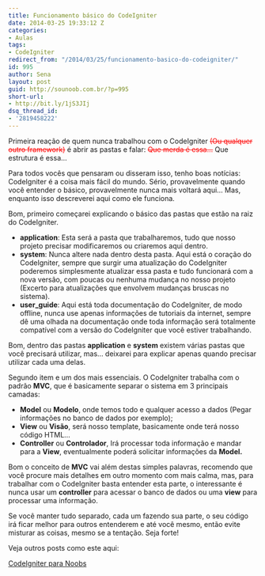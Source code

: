 ```yaml
---
title: Funcionamento básico do CodeIgniter
date: 2014-03-25 19:33:12 Z
categories:
- Aulas
tags:
- CodeIgniter
redirect_from: "/2014/03/25/funcionamento-basico-do-codeigniter/"
id: 995
author: Sena
layout: post
guid: http://sounoob.com.br/?p=995
short-url:
- http://bit.ly/1jS3JIj
dsq_thread_id:
- '2819458222'
---
```


Primeira reação de quem nunca trabalhou com o CodeIgniter <del style="color: #ff0000;">(Ou qualquer outro framework)</del> é abrir as pastas e falar: <del style="color: #ff0000;">Que merda é essa…</del> Que estrutura é essa…

Para todos vocês que pensaram ou disseram isso, tenho boas notícias: CodeIgniter é a coisa mais fácil do mundo. Sério, provavelmente quando você entender o básico, provavelmente nunca mais voltará aqui… Mas, enquanto isso descreverei aqui como ele funciona.<!--more-->

Bom, primeiro começarei explicando o básico das pastas que estão na raiz do CodeIgniter.

  * **application**: Esta será a pasta que trabalharemos, tudo que nosso projeto precisar modificaremos ou criaremos aqui dentro.
  * **system**: Nunca altere nada dentro desta pasta. Aqui está o coração do CodeIgniter, sempre que surgir uma atualização do CodeIgniter poderemos simplesmente atualizar essa pasta e tudo funcionará com a nova versão, com poucas ou nenhuma mudança no nosso projeto (Excerto para atualizações que envolvem mudanças bruscas no sistema).
  * **user_guide**: Aqui está toda documentação do CodeIgniter, de modo offline, nunca use apenas informações de tutoriais da internet, sempre dê uma olhada na documentação onde toda informação será totalmente compatível com a versão do CodeIgniter que você estiver trabalhando.

Bom, dentro das pastas **application** e **system** existem várias pastas que você precisará utilizar, mas… deixarei para explicar apenas quando precisar utilizar cada uma delas.

Segundo item e um dos mais essenciais. O CodeIgniter trabalha com o padrão **MVC**, que é basicamente separar o sistema em 3 principais camadas:

  * **Model** ou **Modelo**, onde temos todo e qualquer acesso a dados (Pegar informações no banco de dados por exemplo);
  * **View** ou **Visão**, será nosso template, basicamente onde terá nosso código HTML…
  * **Controller** ou **Controlador**, Irá processar toda informação e mandar para a **View**, eventualmente poderá solicitar informações da **Model.**

Bom o conceito de **MVC** vai além destas simples palavras, recomendo que você procure mais detalhes em outro momento com mais calma, mas, para trabalhar com o CodeIgniter basta entender esta parte, o interessante é nunca usar um **controller** para acessar o banco de dados ou uma **view** para processar uma informação.
  
Se você manter tudo separado, cada um fazendo sua parte, o seu código irá ficar melhor para outros entenderem e até você mesmo, então evite misturar as coisas, mesmo se a tentação. Seja forte!

Veja outros posts como este aqui:
  
[CodeIgniter para Noobs](./codeigniter-para-noobs/ "CodeIgniter para Noobs")